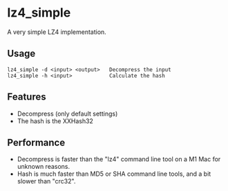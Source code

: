 # lz4_simple

A very simple LZ4 implementation.

## Usage

    lz4_simple -d <input> <output>   Decompress the input
    lz4_simple -h <input>            Calculate the hash

## Features

* Decompress (only default settings)
* The hash is the XXHash32

## Performance

* Decompress is faster than the "lz4" command line tool on a M1 Mac for unknown reasons.
* Hash is much faster than MD5 or SHA command line tools, and a bit slower than "crc32".
